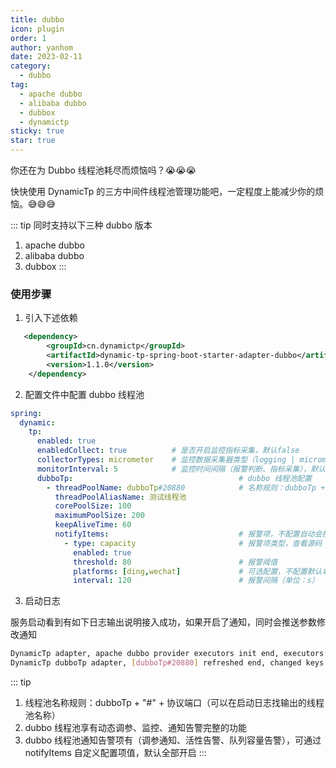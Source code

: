 ```yaml
---
title: dubbo
icon: plugin
order: 1
author: yanhom
date: 2023-02-11
category:
  - dubbo
tag:
  - apache dubbo
  - alibaba dubbo
  - dubbox
  - dynamictp
sticky: true
star: true
---
```


你还在为 Dubbo 线程池耗尽而烦恼吗？😭😭😭

快快使用 DynamicTp 的三方中间件线程池管理功能吧，一定程度上能减少你的烦恼。😅😅😅

::: tip
同时支持以下三种 dubbo 版本

1. apache dubbo
2. alibaba dubbo
3. dubbox
:::

### 使用步骤

1. 引入下述依赖

```xml
   <dependency>
        <groupId>cn.dynamictp</groupId>
        <artifactId>dynamic-tp-spring-boot-starter-adapter-dubbo</artifactId>
        <version>1.1.0</version>
    </dependency>
```

2. 配置文件中配置 dubbo 线程池

```yaml
spring:
  dynamic:
    tp:
      enabled: true
      enabledCollect: true          # 是否开启监控指标采集，默认false
      collectorTypes: micrometer    # 监控数据采集器类型（logging | micrometer | internal_logging），默认micrometer
      monitorInterval: 5            # 监控时间间隔（报警判断、指标采集），默认5s
      dubboTp:                                     # dubbo 线程池配置
        - threadPoolName: dubboTp#20880            # 名称规则：dubboTp + "#" + 协议端口
          threadPoolAliasName: 测试线程池
          corePoolSize: 100
          maximumPoolSize: 200
          keepAliveTime: 60
          notifyItems:                             # 报警项，不配置自动会按默认值配置（变更通知、容量报警、活性报警）
            - type: capacity                       # 报警项类型，查看源码 NotifyTypeEnum枚举类
              enabled: true
              threshold: 80                        # 报警阈值
              platforms: [ding,wechat]             # 可选配置，不配置默认拿上层platforms配置的所以平台
              interval: 120                        # 报警间隔（单位：s）
```

3. 启动日志

服务启动看到有如下日志输出说明接入成功，如果开启了通知，同时会推送参数修改通知

```bash
DynamicTp adapter, apache dubbo provider executors init end, executors: {dubboTp#20880=ExecutorWrapper(threadPoolName=dubboTp#20880, executor=java.util.concurrent.ThreadPoolExecutor@1b3960b[Running, pool size = 0, active threads = 0, queued tasks = 0, completed tasks = 0], threadPoolAliasName=null, notifyItems=[NotifyItem(platforms=null, enabled=true, type=liveness, threshold=70, interval=120, clusterLimit=1), NotifyItem(platforms=null, enabled=true, type=change, threshold=0, interval=1, clusterLimit=1), NotifyItem(platforms=null, enabled=true, type=capacity, threshold=70, interval=120, clusterLimit=1)], notifyEnabled=true)}
DynamicTp dubboTp adapter, [dubboTp#20880] refreshed end, changed keys: [keepAliveTime, corePoolSize], corePoolSize: [200 => 100], maxPoolSize: [200 => 200], keepAliveTime: [0 => 60]
```

::: tip

1. 线程池名称规则：dubboTp + "#" + 协议端口（可以在启动日志找输出的线程池名称）
2. dubbo 线程池享有动态调参、监控、通知告警完整的功能
3. dubbo 线程池通知告警项有（调参通知、活性告警、队列容量告警），可通过 notifyItems 自定义配置项值，默认全部开启
:::
